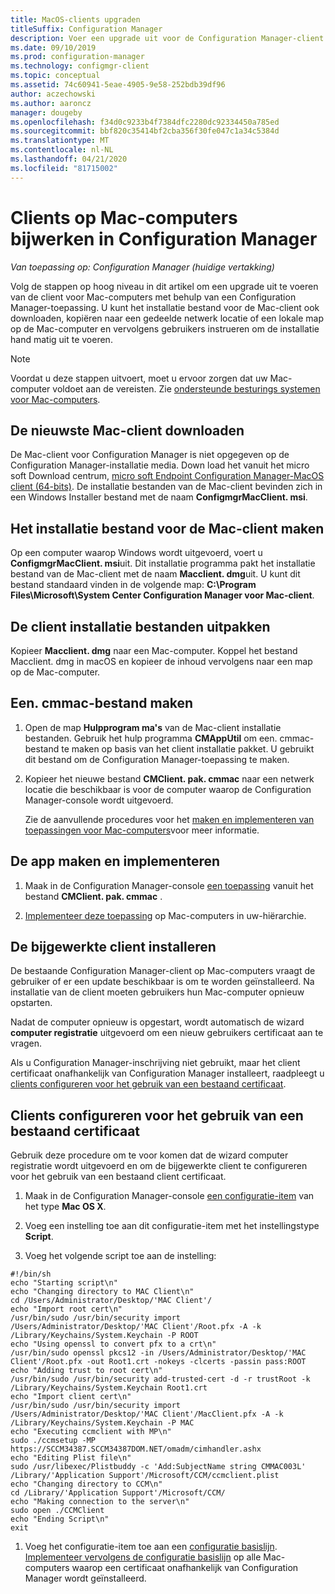 ```yaml
---
title: MacOS-clients upgraden
titleSuffix: Configuration Manager
description: Voer een upgrade uit voor de Configuration Manager-client op Mac-computers.
ms.date: 09/10/2019
ms.prod: configuration-manager
ms.technology: configmgr-client
ms.topic: conceptual
ms.assetid: 74c60941-5eae-4905-9e58-252bdb39df96
author: aczechowski
ms.author: aaroncz
manager: dougeby
ms.openlocfilehash: f34d0c9233b4f7384dfc2280dc92334450a785ed
ms.sourcegitcommit: bbf820c35414bf2cba356f30fe047c1a34c5384d
ms.translationtype: MT
ms.contentlocale: nl-NL
ms.lasthandoff: 04/21/2020
ms.locfileid: "81715002"
---
```

# <a name="how-to-upgrade-clients-on-mac-computers-in-configuration-manager"></a>Clients op Mac-computers bijwerken in Configuration Manager

*Van toepassing op: Configuration Manager (huidige vertakking)*

Volg de stappen op hoog niveau in dit artikel om een upgrade uit te voeren van de client voor Mac-computers met behulp van een Configuration Manager-toepassing. U kunt het installatie bestand voor de Mac-client ook downloaden, kopiëren naar een gedeelde netwerk locatie of een lokale map op de Mac-computer en vervolgens gebruikers instrueren om de installatie hand matig uit te voeren.  

> [!NOTE]  
> Voordat u deze stappen uitvoert, moet u ervoor zorgen dat uw Mac-computer voldoet aan de vereisten. Zie [ondersteunde besturings systemen voor Mac-computers](../../../plan-design/configs/supported-operating-systems-for-clients-and-devices.md#mac-computers).  

## <a name="download-the-latest-mac-client"></a>De nieuwste Mac-client downloaden

De Mac-client voor Configuration Manager is niet opgegeven op de Configuration Manager-installatie media. Down load het vanuit het micro soft Download centrum, [micro soft Endpoint Configuration Manager-MacOS client (64-bits)](https://www.microsoft.com/download/details.aspx?id=100850). De installatie bestanden van de Mac-client bevinden zich in een Windows Installer bestand met de naam **ConfigmgrMacClient. msi**.  

## <a name="create-the-mac-client-installation-file"></a>Het installatie bestand voor de Mac-client maken

Op een computer waarop Windows wordt uitgevoerd, voert u **ConfigmgrMacClient. msi**uit. Dit installatie programma pakt het installatie bestand van de Mac-client met de naam **Macclient. dmg**uit. U kunt dit bestand standaard vinden in de volgende map: **C:\Program Files\Microsoft\System Center Configuration Manager voor Mac-client**.  

## <a name="extract-the-client-installation-files"></a>De client installatie bestanden uitpakken

Kopieer **Macclient. dmg** naar een Mac-computer. Koppel het bestand Macclient. dmg in macOS en kopieer de inhoud vervolgens naar een map op de Mac-computer.  

## <a name="create-a-cmmac-file"></a>Een. cmmac-bestand maken

1. Open de map **Hulpprogram ma's** van de Mac-client installatie bestanden. Gebruik het hulp programma **CMAppUtil** om een. cmmac-bestand te maken op basis van het client installatie pakket. U gebruikt dit bestand om de Configuration Manager-toepassing te maken.  

2. Kopieer het nieuwe bestand **CMClient. pak. cmmac** naar een netwerk locatie die beschikbaar is voor de computer waarop de Configuration Manager-console wordt uitgevoerd.  

    Zie de aanvullende procedures voor het [maken en implementeren van toepassingen voor Mac-computers](../../../../apps/get-started/creating-mac-computer-applications.md#supplemental-procedures-to-create-and-deploy-applications-for-mac-computers)voor meer informatie.  

## <a name="create-and-deploy-the-app"></a>De app maken en implementeren

1. Maak in de Configuration Manager-console [een toepassing](../../../../apps/get-started/creating-mac-computer-applications.md) vanuit het bestand **CMClient. pak. cmmac** .  

2. [Implementeer deze toepassing](../../../../apps/deploy-use/deploy-applications.md) op Mac-computers in uw-hiërarchie.  

## <a name="install-the-updated-client"></a>De bijgewerkte client installeren

De bestaande Configuration Manager-client op Mac-computers vraagt de gebruiker of er een update beschikbaar is om te worden geïnstalleerd. Na installatie van de client moeten gebruikers hun Mac-computer opnieuw opstarten.  

Nadat de computer opnieuw is opgestart, wordt automatisch de wizard **computer registratie** uitgevoerd om een nieuw gebruikers certificaat aan te vragen.

Als u Configuration Manager-inschrijving niet gebruikt, maar het client certificaat onafhankelijk van Configuration Manager installeert, raadpleegt u [clients configureren voor het gebruik van een bestaand certificaat](#BKMK_UpgradingClient_MachineEnrollment).  

## <a name="configure-clients-to-use-an-existing-certificate"></a><a name="BKMK_UpgradingClient_MachineEnrollment"></a>Clients configureren voor het gebruik van een bestaand certificaat

Gebruik deze procedure om te voor komen dat de wizard computer registratie wordt uitgevoerd en om de bijgewerkte client te configureren voor het gebruik van een bestaand client certificaat.  

1. Maak in de Configuration Manager-console [een configuratie-item](../../../../compliance/deploy-use/create-configuration-items-for-mac-os-x-devices-managed-with-the-client.md) van het type **Mac OS X**.  

1. Voeg een instelling toe aan dit configuratie-item met het instellingstype **Script**.  

1. Voeg het volgende script toe aan de instelling:  

  ``` Shell
  #!/bin/sh  
  echo "Starting script\n"  
  echo "Changing directory to MAC Client\n"  
  cd /Users/Administrator/Desktop/'MAC Client'/  
  echo "Import root cert\n"  
  /usr/bin/sudo /usr/bin/security import /Users/Administrator/Desktop/'MAC Client'/Root.pfx -A -k /Library/Keychains/System.Keychain -P ROOT  
  echo "Using openssl to convert pfx to a crt\n"  
  /usr/bin/sudo openssl pkcs12 -in /Users/Administrator/Desktop/'MAC Client'/Root.pfx -out Root1.crt -nokeys -clcerts -passin pass:ROOT  
  echo "Adding trust to root cert\n"  
  /usr/bin/sudo /usr/bin/security add-trusted-cert -d -r trustRoot -k /Library/Keychains/System.Keychain Root1.crt  
  echo "Import client cert\n"  
  /usr/bin/sudo /usr/bin/security import /Users/Administrator/Desktop/'MAC Client'/MacClient.pfx -A -k /Library/Keychains/System.Keychain -P MAC  
  echo "Executing ccmclient with MP\n"  
  sudo ./ccmsetup -MP https://SCCM34387.SCCM34387DOM.NET/omadm/cimhandler.ashx  
  echo "Editing Plist file\n"  
  sudo /usr/libexec/Plistbuddy -c 'Add:SubjectName string CMMAC003L' /Library/'Application Support'/Microsoft/CCM/ccmclient.plist  
  echo "Changing directory to CCM\n"  
  cd /Library/'Application Support'/Microsoft/CCM/  
  echo "Making connection to the server\n"  
  sudo open ./CCMClient  
  echo "Ending Script\n"  
  exit  
  ```  

1. Voeg het configuratie-item toe aan een [configuratie basislijn](../../../../compliance/deploy-use/create-configuration-baselines.md). [Implementeer vervolgens de configuratie basislijn](../../../../compliance/deploy-use/deploy-configuration-baselines.md) op alle Mac-computers waarop een certificaat onafhankelijk van Configuration Manager wordt geïnstalleerd.  

